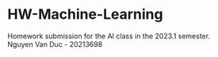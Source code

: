 # HW-Machine-Learning
Homework submission for the AI class in the 2023.1 semester.<br>
Nguyen Van Duc - 20213698
